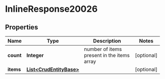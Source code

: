 # InlineResponse20026

## Properties
Name | Type | Description | Notes
------------ | ------------- | ------------- | -------------
**count** | **Integer** | number of items present in the items array |  [optional]
**items** | [**List&lt;CrudEntityBase&gt;**](CrudEntityBase.md) |  |  [optional]
